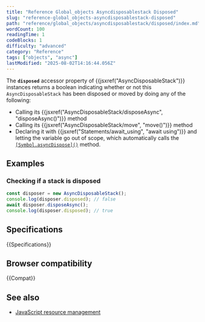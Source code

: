 ```yaml
---
title: "Reference Global_objects Asyncdisposablestack Disposed"
slug: "reference-global_objects-asyncdisposablestack-disposed"
path: "reference/global_objects/asyncdisposablestack/disposed/index.md"
wordCount: 100
readingTime: 1
codeBlocks: 1
difficulty: "advanced"
category: "Reference"
tags: ["objects", "async"]
lastModified: "2025-08-02T14:16:44.056Z"
---
```



The **`disposed`** accessor property of {{jsxref("AsyncDisposableStack")}} instances returns a boolean indicating whether or not this `AsyncDisposableStack` has been disposed or moved by doing any of the following:

- Calling its {{jsxref("AsyncDisposableStack/disposeAsync", "disposeAsync()")}} method
- Calling its {{jsxref("AsyncDisposableStack/move", "move()")}} method
- Declaring it with {{jsxref("Statements/await_using", "await using")}} and letting the variable go out of scope, which automatically calls the [`[Symbol.asyncDispose]()`](/en-US/docs/Web/JavaScript/Reference/Global_Objects/AsyncDisposableStack/Symbol.asyncDispose) method.

## Examples

### Checking if a stack is disposed

```js
const disposer = new AsyncDisposableStack();
console.log(disposer.disposed); // false
await disposer.disposeAsync();
console.log(disposer.disposed); // true
```

## Specifications

{{Specifications}}

## Browser compatibility

{{Compat}}

## See also

- [JavaScript resource management](/en-US/docs/Web/JavaScript/Guide/Resource_management)
